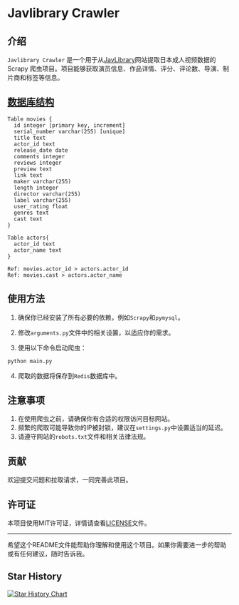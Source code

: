 # Javlibrary Crawler

## 介绍

`Javlibrary Crawler` 是一个用于从[JavLibrary](https://www.javlibrary.com/)网站提取日本成人视频数据的 Scrapy
爬虫项目。项目能够获取演员信息、作品详情、评分、评论数、导演、制片商和标签等信息。

## [数据库结构](https://dbdiagram.io/d)

```db
Table movies {
  id integer [primary key, increment]
  serial_number varchar(255) [unique]
  title text
  actor_id text
  release_date date
  comments integer
  reviews integer
  preview text
  link text
  maker varchar(255)
  length integer
  director varchar(255)
  label varchar(255)
  user_rating float
  genres text  
  cast text   
}

Table actors{
  actor_id text
  actor_name text
}

Ref: movies.actor_id > actors.actor_id
Ref: movies.cast > actors.actor_name
```

## 使用方法

1. 确保你已经安装了所有必要的依赖，例如`Scrapy`和`pymysql`。

2. 修改`arguments.py`文件中的相关设置，以适应你的需求。

3. 使用以下命令启动爬虫：

```bash
python main.py
```

4. 爬取的数据将保存到`Redis`数据库中。

## 注意事项

1. 在使用爬虫之前，请确保你有合适的权限访问目标网站。
2. 频繁的爬取可能导致你的IP被封锁，建议在`settings.py`中设置适当的延迟。
3. 请遵守网站的`robots.txt`文件和相关法律法规。

## 贡献

欢迎提交问题和拉取请求，一同完善此项目。

## 许可证

本项目使用MIT许可证，详情请查看[LICENSE](LICENSE)文件。

---

希望这个README文件能帮助你理解和使用这个项目。如果你需要进一步的帮助或有任何建议，随时告诉我。

## Star History

[![Star History Chart](https://api.star-history.com/svg?repos=desonglll/my-awesome-stars&type=Date)](https://star-history.com/#desonglll/my-awesome-stars&Date)
